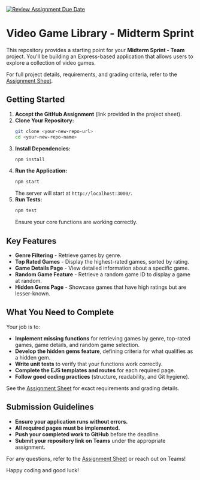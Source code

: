 [![Review Assignment Due Date](https://classroom.github.com/assets/deadline-readme-button-22041afd0340ce965d47ae6ef1cefeee28c7c493a6346c4f15d667ab976d596c.svg)](https://classroom.github.com/a/ab3tzsY3)
# Video Game Library - Midterm Sprint

This repository provides a starting point for your **Midterm Sprint - Team** project. You'll be building an Express-based application that allows users to explore a collection of video games.

For full project details, requirements, and grading criteria, refer to the [Assignment Sheet](https://menglishca.github.io/keyin-course-notes/fullstack/sprints/midterm-team/).

## Getting Started

1. **Accept the GitHub Assignment** (link provided in the project sheet).  
2. **Clone Your Repository:**
   ```bash
   git clone <your-new-repo-url>
   cd <your-new-repo-name>
   ```
3. **Install Dependencies:**
   ```bash
   npm install
   ```
4. **Run the Application:**
   ```bash
   npm start
   ```
   The server will start at `http://localhost:3000/`.
5. **Run Tests:**
   ```bash
   npm test
   ```
   Ensure your core functions are working correctly.

## Key Features
- **Genre Filtering** - Retrieve games by genre.
- **Top Rated Games** - Display the highest-rated games, sorted by rating.
- **Game Details Page** - View detailed information about a specific game.
- **Random Game Feature** - Retrieve a random game ID to display a game at random.
- **Hidden Gems Page** - Showcase games that have high ratings but are lesser-known.

## What You Need to Complete
Your job is to:
- **Implement missing functions** for retrieving games by genre, top-rated games, game details, and random game selection.
- **Develop the hidden gems feature**, defining criteria for what qualifies as a hidden gem.
- **Write unit tests** to verify that your functions work correctly.
- **Complete the EJS templates and routes** for each required page.
- **Follow good coding practices** (structure, readability, and Git hygiene).

See the [Assignment Sheet](https://menglishca.github.io/keyin-course-notes/fullstack/sprints/midterm-team/) for exact requirements and grading details.

## Submission Guidelines
- **Ensure your application runs without errors.**
- **All required pages must be implemented.**
- **Push your completed work to GitHub** before the deadline.
- **Submit your repository link on Teams** under the appropriate assignment.

For any questions, refer to the [Assignment Sheet](https://menglishca.github.io/keyin-course-notes/fullstack/sprints/midterm-team/) or reach out on Teams!

Happy coding and good luck!
